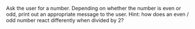  Ask the user for a number. Depending on whether the number is even or odd, print out an appropriate message to the user. Hint: how does an even / odd number react differently when divided by 2?